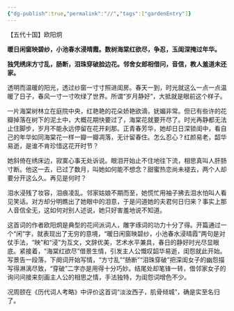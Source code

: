 ```yaml
---
{"dg-publish":true,"permalink":"//","tags":["gardenEntry"]}
---
```


【五代十国】欧阳炯

**暖日闲窗映碧纱，小池春水浸晴霞。数树海棠红欲尽，争忍，玉闺深掩过年华。**

**独凭绣床方寸乱，肠断，泪珠穿破脸边花。邻舍女郎相借问，音信，教人羞道未还家。**

透明而温暖的阳光，透过纱窗一寸寸照进闺房。春天一到，时光就这么一点一点温暖了日子，春风一寸一寸吹绿了世界。所谓“岁月静好”，大抵就是眼前这个样子。

一片海棠树林立在庭院中央，红艳艳的花朵娇艳欲滴，妩媚非常。但已有些许的花瓣掉落在树下的泥土中，大概花期快要过了，海棠花就要开尽了。时光再静都无法止住脚步，岁月不能永远停留在花开刹那。正青春芳华，她却日日深锁闺中，看自己的年华如同海棠花一样一瓣一瓣凋落，无计留春住。怎么忍心？红颜易老，韶华易逝，是谁不肯珍惜这花开时节？

她斜倚在绣床边，寂寞心事无处诉说。眼泪开始止不住地往下流，相思真叫人肝肠寸断。他这一去，已过了数月，叫她如何能不想念？甜蜜热恋尚未褪去，两个人却要分开这么久。再见是何时？

泪水浸残了妆容，泪痕凌乱。邻家姑娘不期而至，她慌忙用袖子拂去泪水怕叫人看见笑话。对方却分明瞧出了她眼中的泪意，于是问道她的夫君何日归来？事实上那人音信全无，这如何对别人述说，她只好害羞地说不知道。

这首词的作者欧阳炯是典型的花间派词人，雕字琢词的功力十分了得。开篇通过一个“闲”字，就表现出了无穷的意境，“暖日闲窗映碧纱，小池春水浸晴霞”两句是对仗手法，“映”和“浸”为互文，文辞优美，艺术水平兼具，春日的静好时光尽显眼底。紧接着，“海棠红欲尽”借景生情，引发主人公慨叹韶华易逝，闺怨就此开始。写景告一段落，下阕词开始写情，“方寸乱”“肠断”“泪珠穿破”把深闺女子的幽怨描写得淋漓尽致，“穿破”二字亦是用得十分巧妙。结尾处却笔锋一转，借邻家女子的询问间接来刻画主人公的相思之情，手法独特，为闺怨词增色不少。

况周颐在《历代词人考略》中评价这首词“淡汝西子，肌骨倾城”，确是实至名归了。